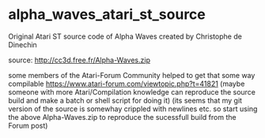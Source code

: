 # alpha_waves_atari_st_source
Original Atari ST source code of Alpha Waves created by Christophe de Dinechin

source: http://cc3d.free.fr/Alpha-Waves.zip

some members of the Atari-Forum Community helped to get that some way compilable
https://www.atari-forum.com/viewtopic.php?t=41821 (maybe someone with more Atari/Compilation knowledge can reproduce the source build and make a batch or shell script for doing it)
(its seems that my git version of the source is somewhay crippled with newlines etc. so start using the above Alpha-Waves.zip to reproduce the sucessfull build from the Forum post)
